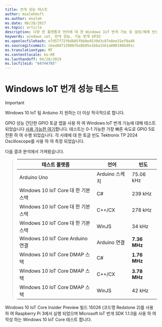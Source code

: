 ```yaml
---
title: 번개 성능 테스트
author: msalehmsft
ms.author: msaleh
ms.date: 08/28/2017
ms.topic: article
description: 다양 한 플랫폼과 언어에 대 한 Windows IoT 번개 기능 및 설정/해제 빈도에 대해 알아봅니다.
keywords: windows iot, 번개 성능, 기능 번개 GPIO
ms.openlocfilehash: e7d57f72f6db85fbb8e453943c87e8ee31ef8a40
ms.sourcegitcommit: cbea9d713986fbe8b85e1bba1561a000188bd91c
ms.translationtype: MT
ms.contentlocale: ko-KR
ms.lasthandoff: 04/28/2019
ms.locfileid: "64744785"
---
```

# <a name="windows-iot-lightning-performance-testing"></a>Windows IoT 번개 성능 테스트

> [!IMPORTANT]
> Windows 10 IoT 팀 Arduino 지 원하는 더 이상 적극적으로 합니다.

GPIO 성능 간단한 GPIO 토글 앱을 사용 하 여 Windows IoT 번개 기능에 대해 테스트 되었습니다 [사용 가능한 여기](https://github.com/ms-iot/lightning/tree/develop/PerformanceTestSuite)합니다. 테스트는 0-1 가능한 가장 빠른 속도로 GPIO 5로 전환 하 여 수행 되었습니다. 각 사례에 대 한 토글 빈도 Tektronix TP 2024 Oscilloscope를 사용 하 여 측정 되었습니다.

다음 결과 분석에서 가져왔습니다.

> | 테스트 플랫폼                     | 언어        | 빈도     |
> | ----------------------------------- | --------------- | ------------- |
> | Arduino Uno                         | Arduino 스케치  | 75.06 kHz     |
> | Windows 10 IoT Core 대 한 기본 스택    | C#              | 239 kHz       |
> | Windows 10 IoT Core 대 한 기본 스택    | C++/CX          | 278 kHz       |
> | Windows 10 IoT Core 대 한 기본 스택    | WinJS           | 34 kHz        |
> | Windows 10 IoT Core Arduino 연결  | Arduino 연결  | **7.36 MHz**  |
> | Windows 10 IoT Core DMAP 스택      | C#              | **1.76 MHz**  |
> | Windows 10 IoT Core DMAP 스택      | C++/CX          | **3.78 MHz**  |
> | Windows 10 IoT Core DMAP 스택      | WinJS           | 42 kHz        |

Windows 10 IoT Core Insider Preview 빌드 15026 (코드명 Redstone 2)를 사용 하 여 Raspberry Pi 3에서 실행 되었으며 Microsoft IoT 번개 SDK 1.1.0을 사용 하 여 작성 하는 Windows 10 IoT Core 테스트 합니다.
